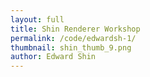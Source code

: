 ```yaml
---
layout: full
title: Shin Renderer Workshop
permalink: /code/edwardsh-1/
thumbnail: shin_thumb_9.png
author: Edward Shin
---
```




<script deferred type="module">

///
/// SNWG - make your own atmosphere day
///
/// 2017-10-11 Edward Shin @edwardsh
///
import * as T from '../lib/module.js'

// you should rename this to match your own renderer
import ShinRenderer from './ShinRenderer.js'

// a rate of rotation and delta time
let rate = 3, dt = 0

// a "terrain" and a "thing", our object containers
let terrain = new T.Object3D(), thing = new T.Object3D(), city = new T.Object3D(), stonehenge = new T.Object3D()


// shin's added city
let building1 = new T.Mesh(
    new T.CubeGeometry(15,35,10),
    new T.MeshStandardMaterial({ color: 0xFFAABB }))
    building1.position.set(0,-10,0)
    building1.receiveShadow = true
    building1.castShadow = true
    city.add(building1)

let building2 = new T.Mesh(
    new T.CubeGeometry(15,70,10),
    new T.MeshStandardMaterial({ color: 0xFFFFFF }))
    building2.position.set(12,-15,5)
    building2.receiveShadow = true
    building2.castShadow = true
    city.add(building2)

let building3 = new T.Mesh(
    new T.CubeGeometry(5,60, 30),
    new T.MeshStandardMaterial({ color: 0x83DDEE }))
    building3.position.set(-12,-20,-8)
    building3.receiveShadow = true
    building3.castShadow = true
    city.add(building3)

let building4 = new T.Mesh(
    new T.CubeGeometry(7, 40, 46),
    new T.MeshStandardMaterial({ color: 0xFFFFFF }))
    building4.position.set(-3,-14,-26)
    building4.receiveShadow = true
    building4.castShadow = true
    city.add(building4)

let building5 = new T.Mesh(
    new T.CubeGeometry(3, 24, 126),
    new T.MeshStandardMaterial({ color: 0xF1DDA0 }))
    building5.position.set(12,-5,57)
    building5.receiveShadow = true
    building5.castShadow = true
    city.add(building5)


let building6 = new T.Mesh(
    new T.CubeGeometry(35, 12, 14),
    new T.MeshStandardMaterial({ color: 0xDDA0D0 }))
    building6.position.set(24, 3, 27)
    building6.receiveShadow = true
    building6.castShadow = true
    city.add(building6)


let building7 = new T.Mesh(
    new T.CubeGeometry(14, 43, 14),
    new T.MeshStandardMaterial({ color: 0xDDA0D0 }))
    building7.position.set(-27, -8, 29)
    building7.receiveShadow = true
    building7.castShadow = true
    city.add(building7)


// shin's added stonehenge
for (var i = 0; i < 15; i++) {
    let topRad = (Math.random() + 0.2) * 10
    let bottomRad = (Math.random() + 0.2) * 10
    let height = (Math.random() * 30) + 10
    let radSeg = (Math.random() * 10) + 3

    let d = (Math.random() * 35) + 90
    let stoneX = d * Math.cos(2 * (Math.PI / 15) * i)
    let stoneZ = d * Math.sin(2 * (Math.PI / 15) * i)
    let stoneY = (Math.random() * 20) - 10;

    let stone = new T.Mesh(
        new T.CylinderGeometry(topRad, bottomRad, height, radSeg),
        new T.MeshStandardMaterial({ color: 0xD04444 }))
        stone.position.set(stoneX, stoneY, stoneZ)
        stone.receiveShadow = true
        stone.castShadow = true
        stonehenge.add(stone)
}



// everything else
let cube = new T.Mesh(
    new T.CubeGeometry(10,10,10),
    new T.MeshStandardMaterial({ color: 0xDDDDDD }))
    cube.position.set(-50,0,0)
    cube.receiveShadow = true
    cube.castShadow = true
    terrain.add(cube)


let box = new T.Mesh(
    new T.CubeGeometry(20,20,15),
    new T.MeshStandardMaterial({ color: 0xBBAAAA }))
    box.position.set(30,0,10)
    box.receiveShadow = true
    box.castShadow = true
    terrain.add(box)


let tree = new T.Mesh(
    new T.CubeGeometry(5,30,6),
    new T.MeshStandardMaterial({ color: 0x777777 }))
    tree.position.set(30,0,-40)
    tree.receiveShadow = true
    tree.castShadow = true
    terrain.add(tree)


let ground = new T.Mesh(
    new T.PlaneGeometry(104,34,32,32),
    new T.MeshPhongMaterial({ color: 0xAAAAAA }))
    ground.rotation.set(-Math.PI/2,0,0)
    ground.castShadow = true
    ground.receiveShadow = true
    terrain.add(ground)


let tetrahedron = new T.Mesh(
    new T.TetrahedronGeometry(1,2),
    new T.MeshStandardMaterial({
        wireframe: true,
        color: 0xFFFFFFAA,
        metalness: 0.3,
        roughness: 0.6,
        emissiveIntensity: 1.5, }))
    tetrahedron.position.set(0,2.5,0)
    tetrahedron.scale.set(1,2,1)
    thing.add(tetrahedron)


let sphere = new T.Mesh(
    new T.SphereGeometry(0.8,32,32),
    new T.MeshStandardMaterial({
        color: 0xFFAAEEAA,
        metalness: 0.1,
        roughness: 0.8, }))
    sphere.position.set(0,3,0)
    sphere.receiveShadow = true
    sphere.castShadow = true
    thing.add(sphere)


let diamond = new T.Mesh(
    new T.IcosahedronGeometry(0.25,0),
    new T.MeshStandardMaterial({
        color: 0xC1BAB1,
        metalness: 0.8,
        roughness: 0.3, }))
    diamond.position.set(0,1,0)
    diamond.receiveShadow = true
    diamond.castShadow = true
    thing.add(diamond)


let torus = new T.Mesh(
    new T.TorusKnotGeometry(1,0.1,32,16),
    new T.MeshStandardMaterial({
        color: 0x00FFAA,
        metalness: 0.0,
        roughness: 1.0, }))
    torus.position.set(0,0.5,0)
    torus.rotation.set(Math.PI/2,Math.PI/9,0)
    torus.receiveShadow = true
    torus.castShadow = true
    thing.add(torus)


function createPylon() {

    let light = new T.PointLight(0xFFDDFF, 1, 10, 2)
        light.position.set(0,1.5,0)
        light.castShadow = true
        light.shadow.camera.far = 100

    let bulb = new T.Mesh(
        new T.CylinderGeometry(0.1,0.1,0.5,8,2),
        new T.MeshStandardMaterial({
            color: 0xFFFFFF,
            emissive: 0xFFFFFF,
            emissiveIntensity: 2, }))
        bulb.position.set(0,1.7,0)
        bulb.castShadow = false
        bulb.receiveShadow = false


    let pylon = new T.Mesh(
        new T.CylinderGeometry(0.1,0.2,2.5,8,4),
        new T.MeshStandardMaterial({
            color: 0xBBEEFF,
            metalness: 0.1,
            roughness: 0.1,
            emissive: 1.0, }))
        pylon.add(light, bulb)
        pylon.rotation.set(Math.PI/2,0,0)
        pylon.position.set(0,3,1.5)
        pylon.castShadow = false
        pylon.receiveShadow = false

    return pylon
}



// superfluous iterator pattern for very fast overdesigning!
for (let theta of (function*() { yield 0; yield 180 })()) {
    let o = new T.Object3D()
    o.add(createPylon())
    o.rotateY(T.Math.degToRad(theta))
    thing.add(o)
}


// this is the update function that we pass to the renderer,
// who then calls us back before it renders the scene.
function update(time) {
    dt += time
    torus.position.z = 10*Math.sin(1+dt)*time
    torus.position.x = Math.cos(dt)*time
    torus.rotateY(-2*rate*time)
    thing.rotateY(rate*time)
}



let renderer = new ShinRenderer({
    /* position: { x: 0, y: 10, z: 15 }, */
    /* update: (t) => update(t), */
    updateVar: time => update(time),
    path: '../../data/evan-erdos/' })


thing.position.set(-2,9,0)


// adds our terrain and the spinning thing to the renderer
renderer.add(terrain, thing, city, stonehenge)

</script>
